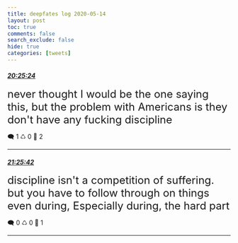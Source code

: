 ```yaml
---
title: deepfates log 2020-05-14
layout: post
toc: true
comments: false
search_exclude: false
hide: true
categories: [tweets]
---
```



#### <a href = "https://twitter.com/deepfates/status/1261120466170732549">*20:25:24*</a>

<font size="5">never thought I would be the one saying this, but the problem with Americans is they don't have any fucking discipline</font>



🗨️ 1 ♺ 0 🤍  2   

---
    
#### <a href = "https://twitter.com/deepfates/status/1261135640806035456">*21:25:42*</a>

<font size="5">discipline isn't a competition of suffering. but you have to follow through on things even during, Especially during, the hard part</font>



🗨️ 0 ♺ 0 🤍  1   

---
    
            

